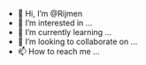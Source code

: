 - 👋 Hi, I’m @Rijmen
- 👀 I’m interested in ...
- 🌱 I’m currently learning ...
- 💞️ I’m looking to collaborate on ...
- 📫 How to reach me ...

<!---
Rijmen/Rijmen is a ✨ special ✨ repository because its `README.md` (this file) appears on your GitHub profile.
You can click the Preview link to take a look at your changes.
--->
